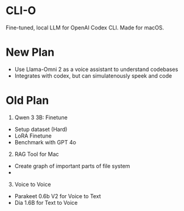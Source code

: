 # CLI-O

Fine-tuned, local LLM for OpenAI Codex CLI. Made for macOS.

# New Plan

- Use Llama-Omni 2 as a voice assistant to understand codebases
- Integrates with codex, but can simulatenously speek and code

# Old Plan

1. Qwen 3 3B: Finetune

- Setup dataset (Hard)
- LoRA Finetune
- Benchmark with GPT 4o

2. RAG Tool for Mac

- Create graph of important parts of file system
-

3. Voice to Voice

- Parakeet 0.6b V2 for Voice to Text
- Dia 1.6B for Text to Voice
